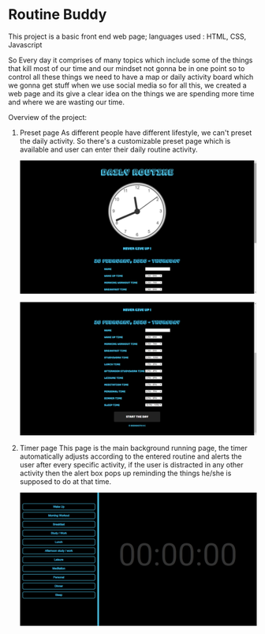 # Routine Buddy

This project is a basic front end web page; languages used : HTML, CSS, Javascript

   So Every day it comprises of many topics which include some of the things that kill most of our time and our mindset not gonna be in one point so to control all these things we need to have a map or daily activity board which we gonna get stuff when we use social media so for all this, we created a web page and its give a clear idea on the things we are spending more time and where we are wasting our time.
   
   Overview of the project:
   
   1. Preset page
      As different people have different lifestyle, we can't preset the daily activity. So there's a customizable preset page which is available and user can enter their daily routine activity.
      
      
      ![](img/1.png)

      ![](img/2.png)


      
   2. Timer page
      This page is the main background running page, the timer automatically adjusts according to the entered routine and alerts the user after every specific activity, if the user is distracted in any other activity then the alert box pops up reminding the things he/she is supposed to do at that time.
      
      
      ![](img/3.png)
